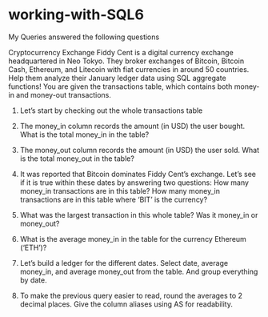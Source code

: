 # working-with-SQL6
My Queries answered the following questions

Cryptocurrency Exchange
Fiddy Cent is a digital currency exchange headquartered in Neo Tokyo. They broker exchanges of Bitcoin, Bitcoin Cash, Ethereum, and Litecoin with fiat currencies in around 50 countries.
Help them analyze their January ledger data using SQL aggregate functions! You are given the transactions table, which contains both money-in and money-out transactions.

1. Let’s start by checking out the whole transactions table

2. The money_in column records the amount (in USD) the user bought.
   What is the total money_in in the table?

3. The money_out column records the amount (in USD) the user sold.
   What is the total money_out in the table?

4. It was reported that Bitcoin dominates Fiddy Cent’s exchange. Let’s see if it is true within these dates by answering two questions:
   How many money_in transactions are in this table?
   How many money_in transactions are in this table where ‘BIT’ is the currency?

5. What was the largest transaction in this whole table?
    Was it money_in or money_out?
  
6. What is the average money_in in the table for the currency Ethereum (‘ETH’)?

7. Let’s build a ledger for the different dates.
   Select date, average money_in, and average money_out from the table.
   And group everything by date.

8. To make the previous query easier to read, round the averages to 2 decimal places.
     Give the column aliases using AS for readability.

